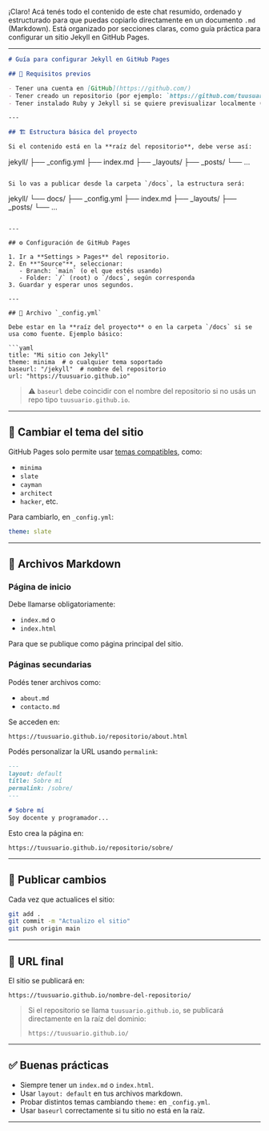 ¡Claro! Acá tenés todo el contenido de este chat resumido, ordenado y estructurado para que puedas copiarlo directamente en un documento `.md` (Markdown). Está organizado por secciones claras, como guía práctica para configurar un sitio Jekyll en GitHub Pages.

---

```markdown
# Guía para configurar Jekyll en GitHub Pages

## 🧰 Requisitos previos

- Tener una cuenta en [GitHub](https://github.com/)
- Tener creado un repositorio (por ejemplo: `https://github.com/tuusuario/jekyll`)
- Tener instalado Ruby y Jekyll si se quiere previsualizar localmente (opcional)

---

## 🏗️ Estructura básica del proyecto

Si el contenido está en la **raíz del repositorio**, debe verse así:

```
jekyll/
├── _config.yml
├── index.md
├── _layouts/
├── _posts/
└── ...
```

Si lo vas a publicar desde la carpeta `/docs`, la estructura será:

```
jekyll/
└── docs/
    ├── _config.yml
    ├── index.md
    ├── _layouts/
    ├── _posts/
    └── ...
```

---

## ⚙️ Configuración de GitHub Pages

1. Ir a **Settings > Pages** del repositorio.
2. En **"Source"**, seleccionar:
   - Branch: `main` (o el que estés usando)
   - Folder: `/` (root) o `/docs`, según corresponda
3. Guardar y esperar unos segundos.

---

## 🧾 Archivo `_config.yml`

Debe estar en la **raíz del proyecto** o en la carpeta `/docs` si se usa como fuente. Ejemplo básico:

```yaml
title: "Mi sitio con Jekyll"
theme: minima  # o cualquier tema soportado
baseurl: "/jekyll"  # nombre del repositorio
url: "https://tuusuario.github.io"
```

> ⚠️ `baseurl` debe coincidir con el nombre del repositorio si no usás un repo tipo `tuusuario.github.io`.

---

## 🎨 Cambiar el tema del sitio

GitHub Pages solo permite usar [temas compatibles](https://pages.github.com/themes/), como:

- `minima`
- `slate`
- `cayman`
- `architect`
- `hacker`, etc.

Para cambiarlo, en `_config.yml`:

```yaml
theme: slate
```

---

## 📝 Archivos Markdown

### Página de inicio

Debe llamarse obligatoriamente:

- `index.md` o
- `index.html`

Para que se publique como página principal del sitio.

### Páginas secundarias

Podés tener archivos como:

- `about.md`
- `contacto.md`

Se acceden en:

```
https://tuusuario.github.io/repositorio/about.html
```

Podés personalizar la URL usando `permalink`:

```markdown
---
layout: default
title: Sobre mí
permalink: /sobre/
---

# Sobre mí
Soy docente y programador...
```

Esto crea la página en:

```
https://tuusuario.github.io/repositorio/sobre/
```

---

## 🚀 Publicar cambios

Cada vez que actualices el sitio:

```bash
git add .
git commit -m "Actualizo el sitio"
git push origin main
```

---

## 🔗 URL final

El sitio se publicará en:

```
https://tuusuario.github.io/nombre-del-repositorio/
```

> Si el repositorio se llama `tuusuario.github.io`, se publicará directamente en la raíz del dominio:
> ```
> https://tuusuario.github.io/
> ```

---

## ✅ Buenas prácticas

- Siempre tener un `index.md` o `index.html`.
- Usar `layout: default` en tus archivos markdown.
- Probar distintos temas cambiando `theme:` en `_config.yml`.
- Usar `baseurl` correctamente si tu sitio no está en la raíz.

---

```

